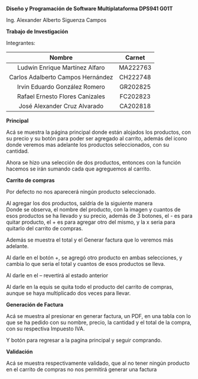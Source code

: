 

**Diseño y Programación de Software Multiplataforma DPS941 G01T**

Ing. Alexander Alberto Siguenza Campos

**Trabajo de Investigación**

Integrantes: 

| Nombre | Carnet |
| :---: | :---: |
| Ludwin Enrique Martínez Alfaro | MA222763 |
| Carlos Adalberto Campos Hernández | CH222748 |
| Irvin Eduardo González Romero | GR202825 |
| Rafael Ernesto Flores Canizales | FC202823 |
| José Alexander Cruz Alvarado | CA202818 |

**Principal**

Acá se muestra la página principal donde están alojados los productos, con su precio y su botón para poder ser agregado al carrito, además del icono donde veremos mas adelante los productos seleccionados, con su cantidad.

Ahora se hizo una selección de dos productos, entonces con la función hacemos se irán sumando cada que agreguemos al carrito.

**Carrito de compras** 

Por defecto no nos aparecerá ningún producto seleccionado.

Al agregar los dos productos, saldría de la siguiente manera  
Donde se observa, el nombre del producto, con la imagen y cuantos de esos productos se ha llevado y su precio, además de 3 botones, el \- es para quitar producto, el \+ es para agregar otro del mismo, y la x seria para quitarlo del carrito de compras.

Además se muestra el total y el Generar factura que lo veremos más adelante.

Al darle en el botón \+, se agregó otro producto en ambas selecciones, y cambia lo que seria el total y cuantos de esos productos se lleva.

Al darle en el – revertirá al estado anterior

Al darle en la equis se quita todo el producto del carrito de compras, aunque se haya multiplicado dos veces para llevar.

**Generación de Factura**

Acá se muestra al presionar en generar factura, un PDF, en una tabla con lo que se ha pedido con su nombre, precio, la cantidad y el total de la compra, con su respectiva Impuesto IVA.

Y botón para regresar a la pagina principal y seguir comprando. 

 

**Validación** 

Acá se muestra respectivamente validado, que al no tener ningún producto en el carrito de compras no nos permitirá generar una factura